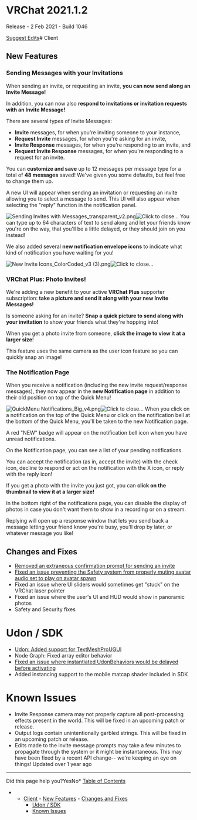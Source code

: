 # VRChat 2021.1.2

Release - 2 Feb 2021 - Build 1046

[Suggest Edits](/edit/vrchat-202112)# Client


## New Features


### Sending Messages with your Invitations


When sending an invite, or requesting an invite, **you can now send along an Invite Message!** 


In addition, you can now also **respond to invitations or invitation requests with an Invite Message!**



There are several types of Invite Messages:


* **Invite** messages, for when you're inviting someone to your instance,
* **Request Invite** messages, for when you're asking for an invite,
* **Invite Response** messages, for when you're responding to an invite, and
* **Request Invite Response** messages, for when you're responding to a request for an invite.


You can **customize and save** up to 12 messages per message type for a total of **48 messages** saved! We've given you some defaults, but feel free to change them up.


A new UI will appear when sending an invitation or requesting an invite allowing you to select a message to send. This UI will also appear when selecting the "reply" function in the notification panel.


![](https://files.readme.io/8db9558-Sending_Invites_with_Messages_transparent_v2.png "Sending Invites with Messages_transparent_v2.png")![](https://files.readme.io/8db9558-Sending_Invites_with_Messages_transparent_v2.png "Click to close...")
You can type up to 64 characters of text to send along and let your friends know you're on the way, that you'll be a little delayed, or they should join on you instead!


We also added several **new notification envelope icons** to indicate what kind of notification you have waiting for you!


![](https://files.readme.io/de6d1ce-New_Invite_Icons_ColorCoded_v3_3.png "New Invite Icons_ColorCoded_v3 (3).png")![](https://files.readme.io/de6d1ce-New_Invite_Icons_ColorCoded_v3_3.png "Click to close...")
### VRChat Plus: Photo Invites!


We're adding a new benefit to your active **VRChat Plus** supporter subscription: **take a picture and send it along with your new Invite Messages!**



Is someone asking for an invite? **Snap a quick picture to send along with your invitation** to show your friends what they're hopping into!


When you get a photo invite from someone, **click the image to view it at a larger size**!


This feature uses the same camera as the user icon feature so you can quickly snap an image!


### The Notification Page


When you receive a notification (including the new invite request/response messages), they now appear in the **new Notification page** in addition to their old position on top of the Quick Menu!


![](https://files.readme.io/9b1da05-QuickMenu_Notifications_Big_v4.png "QuickMenu Notifications_Big_v4.png")![](https://files.readme.io/9b1da05-QuickMenu_Notifications_Big_v4.png "Click to close...")
When you click on a notification on the top of the Quick Menu or click on the notification bell at the bottom of the Quick Menu, you'll be taken to the new Notification page.


A red "NEW" badge will appear on the notification bell icon when you have unread notifications.


On the Notification page, you can see a list of your pending notifications.


You can accept the notification (as in, accept the invite) with the check icon, decline to respond or act on the notification with the X icon, or reply with the reply icon!


If you get a photo with the invite you just got, you can **click on the thumbnail to view it at a larger size!**


In the bottom right of the notifications page, you can disable the display of photos in case you don't want them to show in a recording or on a stream.


Replying will open up a response window that lets you send back a message letting your friend know you're busy, you'll drop by later, or whatever message you like!


## Changes and Fixes


* [Removed an extraneous confirmation prompt for sending an invite](https://feedback.vrchat.com/open-beta/p/1043-remove-invitation-required-pop-up-for-invite-requests)
* [Fixed an issue preventing the Safety system from properly muting avatar audio set to play on avatar spawn](https://feedback.vrchat.com/bug-reports/p/safety-settings-wont-sometimes-block-avatar-audio)
* Fixed an issue where UI sliders would sometimes get "stuck" on the VRChat laser pointer
* Fixed an issue where the user's UI and HUD would show in panoramic photos
* Safety and Security fixes


# Udon / SDK


* [Udon: Added support for TextMeshProUGUI](https://feedback.vrchat.com/vrchat-udon-closed-alpha-feedback/p/add-textmeshprougui-to-the-whitelist)
* Node Graph: Fixed array editor behavior
* [Fixed an issue where instantiated UdonBehaviors would be delayed before activating](https://feedback.vrchat.com/vrchat-udon-closed-alpha-bugs/p/1039udonbehaviours-on-instantiated-objects-activate-after-a-15s-second-delay)
* Added instancing support to the mobile matcap shader included in SDK


# Known Issues


* Invite Response camera may not properly capture all post-processing effects present in the world. This will be fixed in an upcoming patch or release.
* Output logs contain unintentionally garbled strings. This will be fixed in an upcoming patch or release.
* Edits made to the invite message prompts may take a few minutes to propagate through the system or it might be instantaneous. This may have been fixed by a recent API change-- we're keeping an eye on things!
Updated over 1 year ago 



---

Did this page help you?YesNo* [Table of Contents](#)
* + [Client](#client)
		- [New Features](#new-features)
		- [Changes and Fixes](#changes-and-fixes)
	+ [Udon / SDK](#udon--sdk)
	+ [Known Issues](#known-issues)
